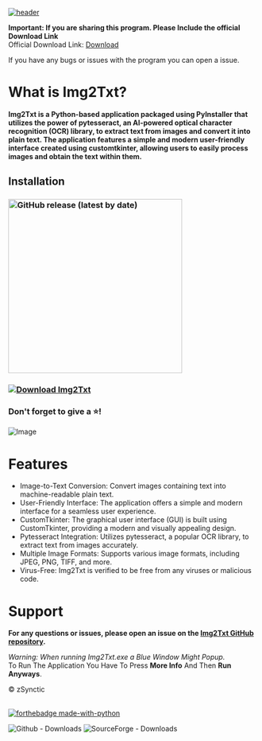 [![header](https://capsule-render.vercel.app/api?type=cylinder&color=timeGradient&section=header&text=Img2Txt&fontSize=90&animation=fadeIn)](https://github.com/zSynctic/Img2Txt)

**Important: If you are sharing this program. Please Include the official Download Link** <br />
Official Download Link: [Download](https://github.com/zSynctic/Img2Txt/releases/download/v1.0.0/Img2Txt.exe)

If you have any bugs or issues with the program you can open a issue.

# What is Img2Txt?

**Img2Txt is a Python-based application packaged using PyInstaller that utilizes the power of pytesseract, an AI-powered optical character recognition (OCR) library, to extract text from images and convert it into plain text. The application features a simple and modern user-friendly interface created using customtkinter, allowing users to easily process images and obtain the text within them.**

## Installation

### [<img alt="GitHub release (latest by date)" src="https://img.shields.io/github/v/release/zSynctic/Img2Txt?display_name=release&label=Windows&logo=Windows&logoColor=019df4&style=for-the-badge" width="350">](https://github.com/zSynctic/Img2Txt/releases/download/v1.0.0/Img2Txt.exe)

### [![Download Img2Txt](https://a.fsdn.com/con/app/sf-download-button)](https://sourceforge.net/projects/img2txt/files/latest/download)

### Don't forget to give a ⭐!

![Image](https://github.com/zSynctic/Img2Txt/assets/71632495/697bba0f-6850-451f-aaff-b9714e3d72b6)


# Features

- Image-to-Text Conversion: Convert images containing text into machine-readable plain text. 
- User-Friendly Interface: The application offers a simple and modern interface for a seamless user experience. <br />
- CustomTkinter: The graphical user interface (GUI) is built using CustomTkinter, providing a modern and visually appealing design. <br />
- Pytesseract Integration: Utilizes pytesseract, a popular OCR library, to extract text from images accurately. <br />
- Multiple Image Formats: Supports various image formats, including JPEG, PNG, TIFF, and more. <br />
- Virus-Free: Img2Txt is verified to be free from any viruses or malicious code.

# Support
**For any questions or issues, please open an issue on the [Img2Txt GitHub repository](https://github.com/zSynctic/Img2Txt/issues).**

*Warning: When running Img2Txt.exe a Blue Window Might Popup.* \
To Run The Application You Have To Press **More Info** And Then **Run Anyways**.

© zSynctic

<br> [![forthebadge made-with-python](http://ForTheBadge.com/images/badges/made-with-python.svg)](https://www.python.org/)

![Github - Downloads](https://img.shields.io/github/downloads/zSynctic/Img2Txt/total?label=Github%20Downloads)
![SourceForge - Downloads](https://img.shields.io/sourceforge/dt/img2txt?label=SourceForge%20Downloads)
